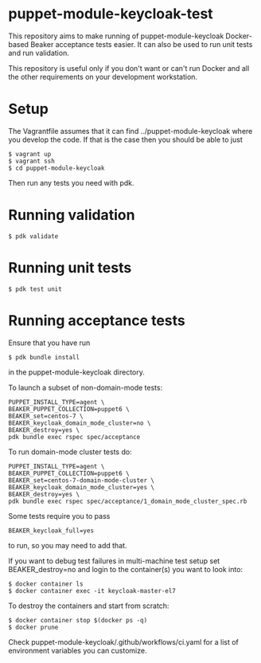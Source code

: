 # puppet-module-keycloak-test

This repository aims to make running of puppet-module-keycloak Docker-based
Beaker acceptance tests easier. It can also be used to run unit tests and run
validation.

This repository is useful only if you don't want or can't run Docker and all
the other requirements on your development workstation.

# Setup

The Vagrantfile assumes that it can find ../puppet-module-keycloak where you
develop the code. If that is the case then you should be able to just

    $ vagrant up
    $ vagrant ssh
    $ cd puppet-module-keycloak

Then run any tests you need with pdk.

# Running validation

    $ pdk validate

# Running unit tests

    $ pdk test unit

# Running acceptance tests

Ensure that you have run

    $ pdk bundle install

in the puppet-module-keycloak directory.

To launch a subset of non-domain-mode tests:

    PUPPET_INSTALL_TYPE=agent \
    BEAKER_PUPPET_COLLECTION=puppet6 \
    BEAKER_set=centos-7 \
    BEAKER_keycloak_domain_mode_cluster=no \
    BEAKER_destroy=yes \
    pdk bundle exec rspec spec/acceptance

To run domain-mode cluster tests do:

    PUPPET_INSTALL_TYPE=agent \
    BEAKER_PUPPET_COLLECTION=puppet6 \
    BEAKER_set=centos-7-domain-mode-cluster \
    BEAKER_keycloak_domain_mode_cluster=yes \
    BEAKER_destroy=yes \
    pdk bundle exec rspec spec/acceptance/1_domain_mode_cluster_spec.rb

Some tests require you to pass

    BEAKER_keycloak_full=yes

to run, so you may need to add that.

If you want to debug test failures in multi-machine test setup set BEAKER_destroy=no
and login to the container(s) you want to look into:

    $ docker container ls
    $ docker container exec -it keycloak-master-el7

To destroy the containers and start from scratch:

    $ docker container stop $(docker ps -q)
    $ docker prune

Check puppet-module-keycloak/.github/workflows/ci.yaml for a list of
environment variables you can customize.
